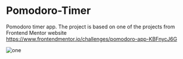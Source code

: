 # Pomodoro-Timer
Pomodoro timer app. The project is based on one of the projects from Frontend Mentor website https://www.frontendmentor.io/challenges/pomodoro-app-KBFnycJ6G

![one](https://user-images.githubusercontent.com/77536764/158663421-dd15de5f-af32-4fc6-bd03-15d181cd3bcf.png)
